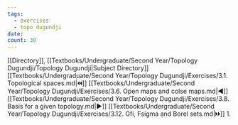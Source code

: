 ```yaml
---
tags:
  - exercises
  - topo_dugundji
date: 
count: 30
---
```

[[Directory]], [[Textbooks/Undergraduate/Second Year/Topology Dugundji/Topology Dugundji|Subject Directory]]
[[Textbooks/Undergraduate/Second Year/Topology Dugundji/Exercises/3.1. Topological spaces.md|🞀🞀]] [[Textbooks/Undergraduate/Second Year/Topology Dugundji/Exercises/3.6. Open maps and colse maps.md|◀]] [[Textbooks/Undergraduate/Second Year/Topology Dugundji/Exercises/3.8. Basis for a given topology.md|▶]] [[Textbooks/Undergraduate/Second Year/Topology Dugundji/Exercises/3.12. Gfi, Fsigma and Borel sets.md|🞂🞂]]
1. 